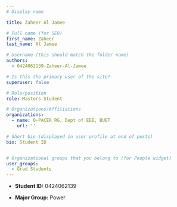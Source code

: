 ```yaml
---
# Display name

title: Zaheer Al Jamee

# Full name (for SEO)
first_name: Zaheer
last_name: Al Jamee

# Username (this should match the folder name)
authors:
  - 0424062139-Zaheer-Al-Jamee

# Is this the primary user of the site?
superuser: false

# Role/position
role: Masters Student 

# Organizations/Affiliations
organizations:
  - name: Q-PACER RG, Dept of EEE, BUET
    url: ''

# Short bio (displayed in user profile at end of posts)
bio: Student ID 


# Organizational groups that you belong to (for People widget)
user_groups:
  - Grad Students
---
```

* **Student ID:** 0424062139

* **Major Group:** Power